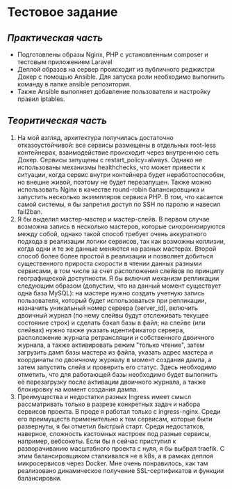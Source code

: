 # Тестовое задание

## *Практическая часть*

 - Подготовлены образы Nginx, PHP с установленным composer и тестовым приложением Laravel
 - Деплой образов на сервер происходит из публичного реджистри Докер с помощью Ansible. Для запуска роли необходимо выполнить команду <ansible-playbook playbook.yml> в папке ansible репозитория.
 - Также Ansible выполняет добавление пользователя и настройку правил iptables.

## *Теоритическая часть*

 1. На мой взгляд, архитектура получилась достаточно отказоустойчивой: все сервисы размещены в отдельных root-less контейнерах, взаимодействие происходит через внутреннюю сеть Докер. Сервисы запущены с restart_policy=always. Однако не использованы механизмы healthchecks, что может привести к ситуации, когда сервис внутри контейнера будет неработоспособен, но внешне живой, поэтому не будет перезапущен. Также можно использовать Nginx в качестве round-robin балансировщика и запустить несколько экземпляров сервиса PHP. В том, что касается самой системы, я бы запретил доступ по SSH по паролю и навесил fail2ban.
2. Я бы выделил мастер-мастер и мастер-слейв. В первом случае возможна запись в несколько мастеров, которые синхронизируются между собой, однако такой способ требует очень аккуратного подхода в реализации логики сервисов, так как возможны коллизии, когда одни и те же данные меняются на разных мастерах. Второй способ более более простой в реализации и позволяет добиться существенного прироста скорости в чтении данных разными сервисами, в том числе за счет расположения слейвов по принципу географицеской доступности. Я бы включил механизм репликации следующим образом (допустим, что на данный момент существует одна база MySQL): на мастере нужно создать учетную запись пользователя, который будет использоваться при репликации, назначить уникальный номер сервера (server_id), включить двоичный журнал (по нему слейвы будут отслеживать текущее состояние строк) и сделать бэкап базы в файл; на слейве (или слейвах) нужно также указать идентификатор сервера, расположение журнала ретрансляции и собственного двоичного журнала, а также активировать режим "только чтение", затем загрузить дамп базы мастера из файла, указать адрес мастера и координаты по двоичному журналу в момент создания дампа, а затем запустить слейв и проверить его статус. Здесь необходимо отметить, что для работающей базы необходимо будет выполнить её перезагрузку после активации двоичного журнала, а также блокировку на момент создания дампа.
3. Преимущества и недостатки разных Ingress имеет смысл рассматривать только в разрезе конкретных задач и набора сервисов проекта. В проде я работал только с ingress-nginx. Среди его преимуществ применительно к тем сервисам, которые были развернуты, я бы отметил быстрый старт. Среди недостатков, наверное, сложность кастомных настроек под разные сервисы, например, вебсокеты. Если бы я сейчас приступил к разворачиванию масштабного проекта с нуля, я бы выбрал traefik. С этим балансировщиком сталкивался не в k8s, а в рамках деплоя микросервисов через Docker. Мне очень понравилось, как там реализовано динамическое получение SSL-сертификатов и функции балансировки.


